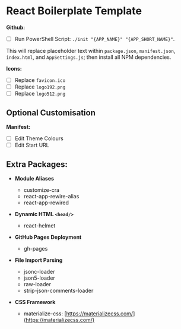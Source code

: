 # React Boilerplate Template

**Github:**

 - [ ] Run PowerShell Script: `./init "{APP_NAME}" "{APP_SHORT_NAME}"`.

 This will replace placeholder text within `package.json`, `manifest.json`, `index.html`, and `AppSettings.js`; then install all NPM dependencies.

**Icons:**

 - [ ] Replace `favicon.ico`
 - [ ] Replace `logo192.png`
 - [ ] Replace `logo512.png`

## Optional Customisation

**Manifest:**

 - [ ] Edit Theme Colours
 - [ ] Edit Start URL

## Extra Packages:

 - **Module Aliases**
    - customize-cra
    - react-app-rewire-alias
    - react-app-rewired
 
 - **Dynamic HTML `<head/>`**
    - react-helmet

 - **GitHub Pages Deployment**
    - gh-pages

 - **File Import Parsing**
    - jsonc-loader
    - json5-loader
    - raw-loader
    - strip-json-comments-loader

 - **CSS Framework**
    - materialize-css: [https://materializecss.com/](https://materializecss.com/)